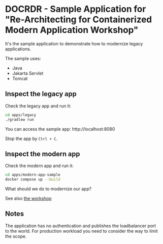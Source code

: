 # DOCRDR - Sample Application for "Re-Architecting for Containerized Modern Application Workshop"

It's the sample application to demonstrate how to modernize legacy applications.

The sample uses:

* Java
* Jakarta Servlet
* Tomcat

## Inspect the legacy app

Check the legacy app and run it:

```bash
cd apps/legacy
./gradlew run
```

You can access the sample app:
http://localhost:8080

Stop the app by `Ctrl + C`.

## Inspect the modern app

Check the modern app and run it:

```bash
cd apps/modern-app-sample
docker compose up --build
```

What should we do to modernize our app?

See also [the workshop](https://catalog.us-east-1.prod.workshops.aws/workshops/a49e50ba-7473-4348-ba5d-6166385ad91d)

## Notes

The application has no authentication and publishes the loadbalancer port to the world. For production workload you need to consider the way to limit the scope.
